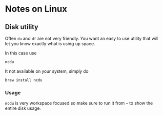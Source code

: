 # Notes on Linux

## Disk utility

Often `du` and `df` are not very friendly. 
You want an easy to use utility that will let you know exactly
what is using up space. 

In this case use 
```sh 
ncdu
```

It not available on your system, simply do 
```sh
brew install ncdu
```

### Usage

`ncdu` is very workspace focused so make sure to run it from `~` to show the entire disk usage.
